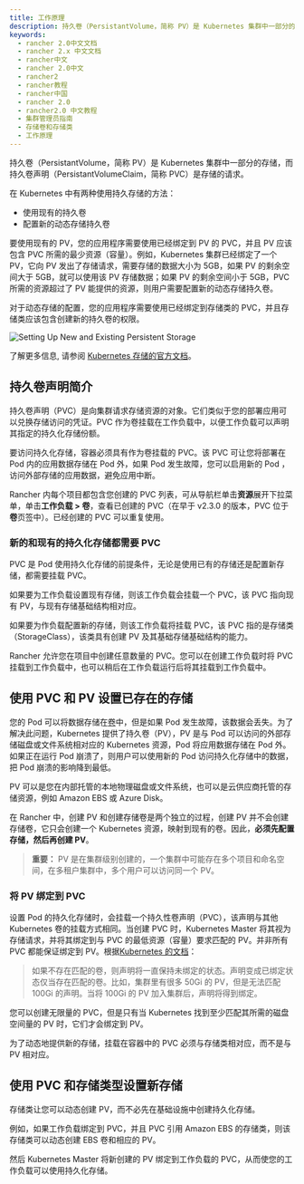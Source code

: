 ```yaml
---
title: 工作原理
description: 持久卷（PersistantVolume，简称 PV）是 Kubernetes 集群中一部分的存储，而持久卷声明（PersistantVolumeClaim，简称 PVC）是存储的请求。在 Kubernetes 中有两种使用持久存储的方法：使用已存在的持久卷或动态配置新的持久卷。要使用现有的 PV，您的应用程序需要使用已经绑定到 PV 的 PVC，并且 PV 应该包含 PVC 所需的最少资源（容量）。
keywords:
  - rancher 2.0中文文档
  - rancher 2.x 中文文档
  - rancher中文
  - rancher 2.0中文
  - rancher2
  - rancher教程
  - rancher中国
  - rancher 2.0
  - rancher2.0 中文教程
  - 集群管理员指南
  - 存储卷和存储类
  - 工作原理
---
```


持久卷（PersistantVolume，简称 PV）是 Kubernetes 集群中一部分的存储，而持久卷声明（PersistantVolumeClaim，简称 PVC）是存储的请求。

在 Kubernetes 中有两种使用持久存储的方法：

- 使用现有的持久卷
- 配置新的动态存储持久卷

要使用现有的 PV，您的应用程序需要使用已经绑定到 PV 的 PVC，并且 PV 应该包含 PVC 所需的最少资源（容量）。例如，Kubernetes 集群已经绑定了一个 PV，它向 PV 发出了存储请求，需要存储的数据大小为 5GB，如果 PV 的剩余空间大于 5GB，就可以使用该 PV 存储数据；如果 PV 的剩余空间小于 5GB，PVC 所需的资源超过了 PV 能提供的资源，则用户需要配置新的动态存储持久卷。

对于动态存储的配置，您的应用程序需要使用已经绑定到存储类的 PVC，并且存储类应该包含创建新的持久卷的权限。

![Setting Up New and Existing Persistent Storage](/img/rancher/rancher-storage.svg)

了解更多信息, 请参阅 [Kubernetes 存储的官方文档](https://kubernetes.io/docs/concepts/storage/volumes/)。

## 持久卷声明简介

持久卷声明（PVC）是向集群请求存储资源的对象。它们类似于您的部署应用可以兑换存储访问的凭证。PVC 作为卷挂载在工作负载中，以便工作负载可以声明其指定的持久化存储份额。

要访问持久化存储，容器必须具有作为卷挂载的 PVC。该 PVC 可让您将部署在 Pod 内的应用数据存储在 Pod 外，如果 Pod 发生故障，您可以启用新的 Pod ，访问外部存储的应用数据，避免应用中断。

Rancher 内每个项目都包含您创建的 PVC 列表，可从导航栏单击**资源**展开下拉菜单，单击**工作负载 > 卷**，查看已创建的 PVC（在早于 v2.3.0 的版本，PVC 位于**卷**页签中）。已经创建的 PVC 可以重复使用。

### 新的和现有的持久化存储都需要 PVC

PVC 是 Pod 使用持久化存储的前提条件，无论是使用已有的存储还是配置新存储，都需要挂载 PVC。

如果要为工作负载设置现有存储，则该工作负载会挂载一个 PVC，该 PVC 指向现有 PV，与现有存储基础结构相对应。

如果要为作负载配置新的存储，则该工作负载将挂载 PVC，该 PVC 指的是存储类（StorageClass），该类具有创建 PV 及其基础存储基础结构的能力。

Rancher 允许您在项目中创建任意数量的 PVC。您可以在创建工作负载时将 PVC 挂载到工作负载中，也可以稍后在工作负载运行后将其挂载到工作负载中。

## 使用 PVC 和 PV 设置已存在的存储

您的 Pod 可以将数据存储在[卷](https://kubernetes.io/docs/concepts/storage/volumes/)中，但是如果 Pod 发生故障，该数据会丢失。为了解决此问题，Kubernetes 提供了持久卷（PV），PV 是与 Pod 可以访问的外部存储磁盘或文件系统相对应的 Kubernetes 资源，Pod 将应用数据存储在 Pod 外。如果正在运行 Pod 崩溃了，则用户可以使用新的 Pod 访问持久化存储中的数据，把 Pod 崩溃的影响降到最低。

PV 可以是您在内部托管的本地物理磁盘或文件系统，也可以是云供应商托管的存储资源，例如 Amazon EBS 或 Azure Disk。

在 Rancher 中，创建 PV 和创建存储卷是两个独立的过程，创建 PV 并不会创建存储卷，它只会创建一个 Kubernetes 资源，映射到现有的卷。因此，**必须先配置存储，然后再创建 PV**。

> **重要：** PV 是在集群级别创建的，一个集群中可能存在多个项目和命名空间，在多租户集群中，多个用户可以访问同一个 PV。

### 将 PV 绑定到 PVC

设置 Pod 的持久化存储时，会挂载一个持久性卷声明（PVC），该声明与其他 Kubernetes 卷的挂载方式相同。当创建 PVC 时，Kubernetes Master 将其视为存储请求，并将其绑定到与 PVC 的最低资源（容量）要求匹配的 PV。并非所有 PVC 都能保证绑定到 PV。根据[Kubernetes 的文档](https://kubernetes.io/docs/concepts/storage/persistent-volumes/)：

> 如果不存在匹配的卷，则声明将一直保持未绑定的状态。声明变成已绑定状态仅当存在匹配的卷。比如，集群里有很多 50Gi 的 PV，但是无法匹配 100Gi 的声明。当将 100Gi 的 PV 加入集群后，声明将得到绑定。

您可以创建无限量的 PVC，但是只有当 Kubernetes 找到至少匹配其所需的磁盘空间量的 PV 时，它们才会绑定到 PV。

为了动态地提供新的存储，挂载在容器中的 PVC 必须与存储类相对应，而不是与 PV 相对应。

## 使用 PVC 和存储类型设置新存储

存储类让您可以动态创建 PV，而不必先在基础设施中创建持久化存储。

例如，如果工作负载绑定到 PVC，并且 PVC 引用 Amazon EBS 的存储类，则该存储类可以动态创建 EBS 卷和相应的 PV。

然后 Kubernetes Master 将新创建的 PV 绑定到工作负载的 PVC，从而使您的工作负载可以使用持久化存储。

